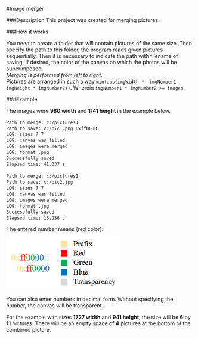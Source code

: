 #Image merger

###Description
This project was created for merging pictures.

###How it works

You need to create a folder that will contain pictures of 
the same size. Then specify the path to this folder, the 
program reads given pictures sequentially. Then it is 
necessary to indicate the path with filename of saving. 
If desired, the color of the canvas on which the photos 
will be superimposed.<br> 
_Merging is performed from left to right_.<br>
Pictures are arranged in such a way `min(abs(imgWidth * 
imgNumber1 - imgHeight * imgNumber2))`. Wherein `imgNumber1 *
imgNumber2 >= images`.

###Example

The images were **980 width** and **1141 height** in the 
example below.

```
Path to merge: c:/pictures1
Path to save: c:/pic1.png 0xff0000
LOG: sizes 7 7
LOG: canvas was filled
LOG: images were merged
LOG: format .png
Successfully saved
Elapsed time: 41.337 s

Path to merge: c:/pictures1
Path to save: c:/pic2.jpg
LOG: sizes 7 7
LOG: canvas was filled
LOG: images were merged
LOG: format .jpg
Successfully saved
Elapsed time: 13.956 s
```
The entered number means (red color):

![Color explanation](images/color.png)

You can also enter numbers in decimal form. Without 
specifying the number, the canvas will be transparent.

For the example with sizes **1727 width** and **941 height**,
the size will be **6** by **11** pictures. There will be 
an empty space of **4** pictures at the bottom of the 
combined picture.